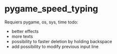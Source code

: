 # pygame_speed_typing
Requiers pygame, os, sys, time
todo:
- better effects
- more texts
- possibility to faster deletion by holding backspace
- add possibility to modify previous input line
